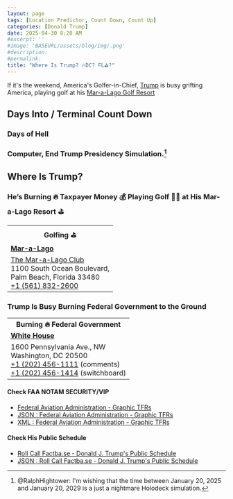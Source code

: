 ```yaml
---
layout: page
tags: [Location Predictor, Count Down, Count Up]
categories: [Donald Trump]
date: 2025-04-30 8:20 AM
#excerpt: ''
#image: 'BASEURL/assets/blog/img/.png'
#description:
#permalink:
title: "Where Is Trump? 🔥DC? FL⛳️?"
---
```


If it's the weekend, America's Golfer-in-Chief, [Trump](https://www.donaldjtrump.com/) is busy grifting America, playing golf at his [Mar-a-Lago Golf Resort](https://www.maralagoclub.com/)

## Days Into / Terminal Count Down 

### Days of Hell

  <div id="daysSince"></div>

### Computer, End Trump Presidency Simulation.[^2025]

  <div id="daysRemaining"></div>

[^2025]: @RalphHightower: I'm wishing that the time between January 20, 2025 and January 20, 2029 is a just a nightmare Holodeck[^2029] simulation. 

[^2029]: [Begin Program: The Reality Of Building a Holodeck Today / Star Trek](https://www.startrek.com/news/begin-program-the-reality-of-building-a-holodeck-today)<br />Star Trek: The Next Generation<br />Published May 18, 2021<br />By Becca Caddy

<script>
    // Set your dates here (year, month (0-based), day, hour, minute)
    const startDate = new Date(2025, 0, 19, 0, 0);     // Jan 20, 2025 12:00 PM
    const endDate = new Date(2029, 0, 20, 12, 0, 0);      // Jan 20, 2029, 12:00 PM

    function getDaysDiff(from, to) {
      // Calculate difference in milliseconds
      const msPerDay = 24 * 60 * 60 * 1000;
      return Math.floor((to - from) / msPerDay);
    }

    function fmtPercent(real) {
      const pct = Math.round(real * 10000) / 100;
      percent = pct.toFixed(2);
      return percent;
    }

    function showElement(name) {
      const element = document.getElementById(name);
      if (element != null) {
        document.getElementById(name).style.display = 'block';
      }
    }

    function hideElement(name) {
      var element = document.getElementById(name);
      if (element != null) {
        element.style.display = 'none';
      }
    }

    function updateCounters() {
      showElement('burn');
      showElement('golf');
      const now = new Date();
      // Set time to noon for today
      now.setHours(12, 0, 0, 0);

      const daysSince = getDaysDiff(startDate, now);
      const daysRemaining = getDaysDiff(now, endDate);
      const daysTotal = getDaysDiff(startDate, endDate);
      const pctTermCompleted = daysSince / daysTotal;
      const pctTermRemaing = daysRemaining / daysTotal;
  
      weekDay = now.getDay(); // Sunday = 0
      //weekDay = 0;
      month = now.getMonth(); // January = 0
      monthDay = now.getDate(); // 1-31
      var burn = document.getElementById('burn');
      var golf = document.getElementById('golf');
      switch (weekDay) {
        case 0:
        case 6:
        case 7: // out of bounds special: holiday
          //document.getElementById('burn').style.display = 'none';
          //document.getElementById('golf').style.display = 'block';
          showElement('golf');
          hideElement('burn');
          break;
        case 1:
        case 2:
        case 3:
        case 4:
          //document.getElementById('burn').style.display = 'block';
          //document.getElementById('golf').style.display = 'none';
          showElement('burn');
          hideElement('golf');
          break;
        case 5: // special case: check time
          break;
        }


      document.getElementById('daysSince').textContent = daysSince >= 0 ? daysSince + " days " + fmtPercent(pctTermCompleted) + "%" : "Event is in the future";
      document.getElementById('daysRemaining').textContent = daysRemaining >= 0 ? daysRemaining + " days " + fmtPercent(pctTermRemaing) + "%" : "Event has passed";
    }

    updateCounters();
  </script>

## Where Is Trump?

<div class="post-content" id="golf">

<h3> He’s Burning 🔥 Taxpayer Money 💰 Playing Golf 🏌️‍♂️ at His Mar-a-Lago Resort ⛳️</h3>

<table>
  <tr>
    <th>Golfing ⛳️</th>
  </tr>
  <tr>
    <td><strong><a class="page-link" href="https://www.maralagoclub.com/">Mar-a-Lago</a></strong></td>
  </tr>
  <tr>
    <td><a class="page-link" href="https://www.maralagoclub.com/">The Mar-a-Lago Club</a><br /> 1100 South Ocean Boulevard, <br /> Palm Beach, Florida 33480 <br /> <a class="page-link" href="tel+15618322600">+1 (561) 832-2600</a></td>
  </tr>
</table>

</div>

<div class="post-content" id="burn">

<h3>Trump Is Busy Burning Federal Government to the Ground</h3>

<table>
  <tr>
    <th>Burning 🔥 Federal Government</th>
  </tr>
  <tr>
    <td><strong><a class="page-link" href="https://www.whitehouse.gov">White House</a><strong></td>
  </tr>
  <tr>
    <td>1600 Pennsylvania Ave., NW <br /> Washington, DC 20500 <br /> <a class="page-link" href="tel:+12024561111">+1 (202) 456-1111</a> (comments) <br /> <a class="page-link" href="tel:+12024561414">+1 (202) 456-1414</a> (switchboard)</td>
  </tr>
</table>

</div>

#### Check FAA NOTAM SECURITY/VIP

- [Federal Aviation Administration - Graphic TFRs](https://tfr.faa.gov/tfr3/?page=list)
- [JSON : Federal Aviation Administration - Graphic TFRs](https://tfr.faa.gov/tfr3/export/json)
- [XML : Federal Aviation Administration - Graphic TFRs](https://tfr.faa.gov/tfr3/export/xml)

#### Check His Public Schedule 

- [Roll Call Factba.se - Donald J. Trump's Public Schedule](https://rollcall.com/factbase/trump/topic/calendar/)
- [JSON : Roll Call Factba.se - Donald J. Trump's Public Schedule](https://media-cdn.factba.se/rss/json/trump/calendar-full.json)
